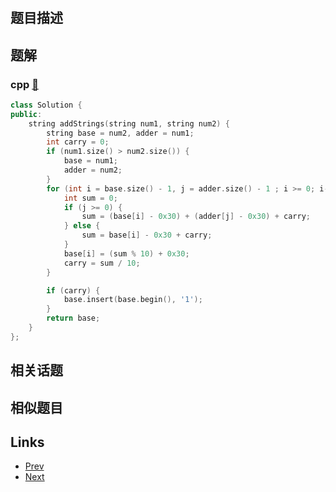 
# [](https://leetcode-cn.com/problems/add-strings)

## 题目描述



## 题解

### cpp [🔗](add-strings.cpp) 
```cpp
class Solution {
public:
    string addStrings(string num1, string num2) {
        string base = num2, adder = num1;
        int carry = 0;
        if (num1.size() > num2.size()) {
            base = num1;
            adder = num2;
        }
        for (int i = base.size() - 1, j = adder.size() - 1 ; i >= 0; i--, j--) {
            int sum = 0;
            if (j >= 0) {
                sum = (base[i] - 0x30) + (adder[j] - 0x30) + carry;
            } else {
                sum = base[i] - 0x30 + carry;
            }
            base[i] = (sum % 10) + 0x30;
            carry = sum / 10;
        }

        if (carry) {
            base.insert(base.begin(), '1');
        }
        return base;
    }
};

```


## 相关话题



## 相似题目



## Links

- [Prev](../fizz-buzz/README.md) 
- [Next](../number-of-segments-in-a-string/README.md) 

